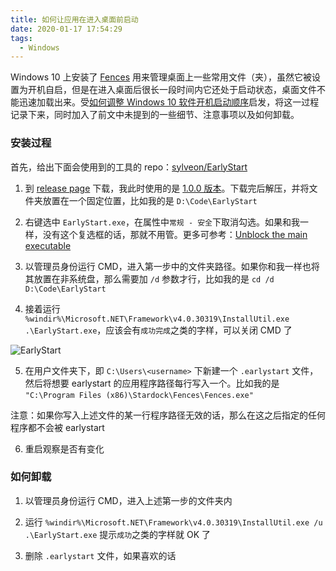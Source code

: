 ```yaml
---
title: 如何让应用在进入桌面前启动
date: 2020-01-17 17:54:29
tags:
  - Windows
---
```


Windows 10 上安装了 [Fences](https://www.stardock.com/products/fences/) 用来管理桌面上一些常用文件（夹），虽然它被设置为开机自启，但是在进入桌面后很长一段时间内它还处于启动状态，桌面文件不能迅速加载出来。受[如何调整 Windows 10 软件开机启动顺序](https://meta.appinn.net/t/windows-10-windows-10/13337)启发，将这一过程记录下来，同时加入了前文中未提到的一些细节、注意事项以及如何卸载。

<!-- more -->

### 安装过程

首先，给出下面会使用到的工具的 repo：[sylveon/EarlyStart](https://github.com/sylveon/EarlyStart)

1. 到 [release page](https://github.com/sylveon/EarlyStart/releases) 下载，我此时使用的是 [1.0.0 版本](https://github.com/sylveon/EarlyStart/releases/download/1.0.0/EarlyStart.zip)。下载完后解压，并将文件夹放置在一个固定位置，比如我的是 `D:\Code\EarlyStart`

2. 右键选中 `EarlyStart.exe`，在属性中`常规 - 安全`下取消勾选。如果和我一样，没有这个复选框的话，那就不用管。更多可参考：[Unblock the main executable](https://www.tenforums.com/tutorials/5357-unblock-file-windows-10-a.html#option1)

3. 以管理员身份运行 CMD，进入第一步中的文件夹路径。如果你和我一样也将其放置在非系统盘，那么需要加 `/d` 参数才行，比如我的是 `cd /d D:\Code\EarlyStart`

4. 接着运行 `%windir%\Microsoft.NET\Framework\v4.0.30319\InstallUtil.exe .\EarlyStart.exe`，应该会有`成功完成`之类的字样，可以关闭 CMD 了

![EarlyStart](https://img.zs.fyi/2308/EarlyStart.png)

5. 在用户文件夹下，即 `C:\Users\<username>` 下新建一个 `.earlystart` 文件，然后将想要 earlystart 的应用程序路径每行写入一个。比如我的是 `"C:\Program Files (x86)\Stardock\Fences\Fences.exe"`

注意：如果你写入上述文件的某一行程序路径无效的话，那么在这之后指定的任何程序都不会被 earlystart

6. 重启观察是否有变化

### 如何卸载

1. 以管理员身份运行 CMD，进入上述第一步的文件夹内

2. 运行 `%windir%\Microsoft.NET\Framework\v4.0.30319\InstallUtil.exe /u .\EarlyStart.exe` 提示`成功`之类的字样就 OK 了

3. 删除 `.earlystart` 文件，如果喜欢的话
